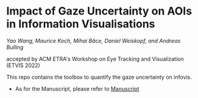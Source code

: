 # Impact of Gaze Uncertainty on AOIs in Information Visualisations

*Yao Wang, Maurice Koch, Mihai Bâce, Daniel Weiskopf, and Andreas Bulling*

accepted by ACM ETRA's Workshop on Eye Tracking and Visualization (ETVIS 2022)

This repo contains the toolbox to quantify the gaze uncertainty on infovis.

- As for the Manuscript, please refer to [Manuscript](https://git.hcics.simtech.uni-stuttgart.de/submissions/etvis2022_yao)
